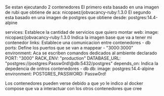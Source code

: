 Se estan ejecutando 2 contenedores
El primero esta basado en una imagen de rubi que obtiene de aca: 
nicopaez/jobvacancy-ruby:1.3.0
El segundo esta basado en una imagen de postgres que obtiene desde:
postgres:14.4-alpine

services: Establece la cantidad de servicios que quiero montar 
  web:
    image: nicopaez/jobvacancy-ruby:1.3.0	Indica la imagen base que va a tener mi contenedor
    links:	Establece una comunicacion entre contenedores 
      - db	
    ports:	Define los puertos que se van a mappear
      - "3000:3000"	
    environment:	Aca se escriben comandos dedicados al ambiente declarado
      PORT: "3000"
      RACK_ENV: "production"
      DATABASE_URL: "postgres://postgres:Passw0rd!@db:5432/postgres"
    depends_on:		Indica la depedencia de ontros contenedores
      - db
  db:
    image: postgres:14.4-alpine
    environment:
      POSTGRES_PASSWORD: Passw0rd!


Los contenedores pueden verse debido a que yo le indico al docker compose que va a interactuar
con los otros contenedores que cree
